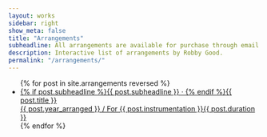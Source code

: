```yaml
---
layout: works
sidebar: right
show_meta: false
title: "Arrangements"
subheadline: All arrangements are available for purchase through email!
description: Interactive list of arrangements by Robby Good.
permalink: "/arrangements/"
---
```


<ul class="side-nav">
    {% for post in site.arrangements reversed %}
    <li><a href="{{ site.url }}{{ site.baseurl }}{{ post.url }}">{% if post.subheadline %}{{ post.subheadline }} &middot; {% endif %}<span class="arrangements-list-titles">{{ post.title }}</span><br><span class="arrangements-list-descriptions">{{ post.year_arranged }} / For {{ post.instrumentation }}</span><span class="arrangements-list-duration">{{ post.duration }}</span></a></li>
{% endfor %}
</ul>